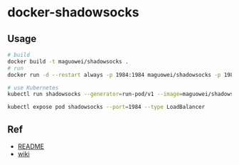 # docker-shadowsocks

## Usage

```bash
# build
docker build -t maguowei/shadowsocks .
# run
docker run -d --restart always -p 1984:1984 maguowei/shadowsocks -p 1984 -k password -m aes-256-cfb --fast-open --workers 4

# use Kubernetes
kubectl run shadowsocks --generator=run-pod/v1 --image=maguowei/shadowsocks --restart='Always' --command -- ssserver -p 1984 -k ${password} -m aes-256-cfb --fast-open --workers 4

kubectl expose pod shadowsocks --port=1984 --type LoadBalancer
```

## Ref

- [README](https://github.com/shadowsocks/shadowsocks/blob/master/README.md)
- [wiki](https://github.com/shadowsocks/shadowsocks/wiki)
